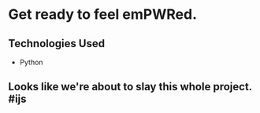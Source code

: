 # Get ready to feel emPWRed.

## Technologies Used
* Python


## Looks like we're about to slay this whole project. #ijs